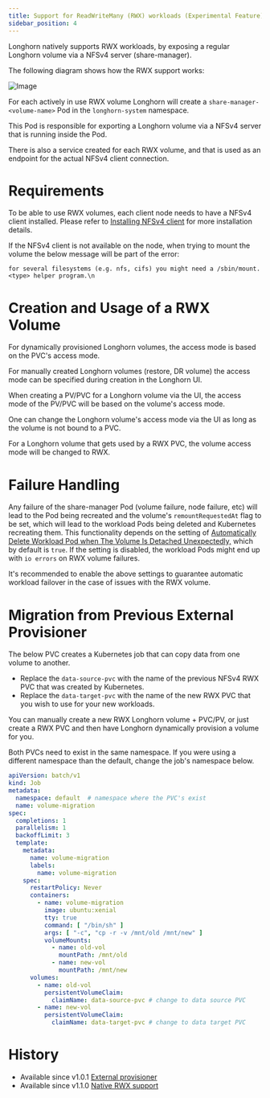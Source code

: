 ```yaml
---
title: Support for ReadWriteMany (RWX) workloads (Experimental Feature)
sidebar_position: 4
---
```


Longhorn natively supports RWX workloads, by exposing a regular Longhorn volume via a NFSv4 server (share-manager).

The following diagram shows how the RWX support works:

![Image](/img/diagrams/rwx/rwx-native-architecture.png)

For each actively in use RWX volume Longhorn will create a `share-manager-<volume-name>` Pod in the `longhorn-system` namespace.

This Pod is responsible for exporting a Longhorn volume via a NFSv4 server that is running inside the Pod.

There is also a service created for each RWX volume, and that is used as an endpoint for the actual NFSv4 client connection.

# Requirements

To be able to use RWX volumes, each client node needs to have a NFSv4 client installed. Please refer to [Installing NFSv4 client](../deploy/install#installing-nfsv4-client) for more installation details.

If the NFSv4 client is not available on the node, when trying to mount the volume the below message will be part of the error:
```
for several filesystems (e.g. nfs, cifs) you might need a /sbin/mount.<type> helper program.\n
```

# Creation and Usage of a RWX Volume

For dynamically provisioned Longhorn volumes, the access mode is based on the PVC's access mode.

For manually created Longhorn volumes (restore, DR volume) the access mode can be specified during creation in the Longhorn UI.

When creating a PV/PVC for a Longhorn volume via the UI, the access mode of the PV/PVC will be based on the volume's access mode.

One can change the Longhorn volume's access mode via the UI as long as the volume is not bound to a PVC.

For a Longhorn volume that gets used by a RWX PVC, the volume access mode will be changed to RWX.

# Failure Handling

Any failure of the share-manager Pod (volume failure, node failure, etc) will lead to the Pod being recreated and the volume's `remountRequestedAt` flag to be set, which will lead to the workload Pods being deleted and Kubernetes
recreating them. This functionality depends on the setting of [Automatically Delete Workload Pod when The Volume Is Detached Unexpectedly,](../references/settings#automatically-delete-workload-pod-when-the-volume-is-detached-unexpectedly)
which by default is `true`. If the setting is disabled, the workload Pods might end up with `io errors` on RWX volume failures.

It's recommended to enable the above settings to guarantee automatic workload failover in the case of issues with the RWX volume.

# Migration from Previous External Provisioner

The below PVC creates a Kubernetes job that can copy data from one volume to another.

- Replace the `data-source-pvc` with the name of the previous NFSv4 RWX PVC that was created by Kubernetes.
- Replace the `data-target-pvc` with the name of the new RWX PVC that you wish to use for your new workloads.

You can manually create a new RWX Longhorn volume + PVC/PV, or just create a RWX PVC and then have Longhorn dynamically provision a volume for you.

Both PVCs need to exist in the same namespace. If you were using a different namespace than the default, change the job's namespace below.

```yaml
apiVersion: batch/v1
kind: Job
metadata:
  namespace: default  # namespace where the PVC's exist
  name: volume-migration
spec:
  completions: 1
  parallelism: 1
  backoffLimit: 3
  template:
    metadata:
      name: volume-migration
      labels:
        name: volume-migration
    spec:
      restartPolicy: Never
      containers:
        - name: volume-migration
          image: ubuntu:xenial
          tty: true
          command: [ "/bin/sh" ]
          args: [ "-c", "cp -r -v /mnt/old /mnt/new" ]
          volumeMounts:
            - name: old-vol
              mountPath: /mnt/old
            - name: new-vol
              mountPath: /mnt/new
      volumes:
        - name: old-vol
          persistentVolumeClaim:
            claimName: data-source-pvc # change to data source PVC
        - name: new-vol
          persistentVolumeClaim:
            claimName: data-target-pvc # change to data target PVC
```


# History
* Available since v1.0.1 [External provisioner](https://github.com/Longhorn/Longhorn/issues/1183)
* Available since v1.1.0 [Native RWX support](https://github.com/Longhorn/Longhorn/issues/1470)
